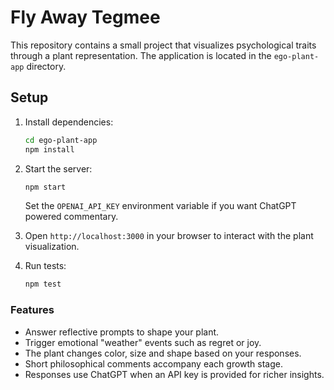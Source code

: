 # Fly Away Tegmee

This repository contains a small project that visualizes psychological traits through a plant representation. The application is located in the `ego-plant-app` directory.

## Setup

1. Install dependencies:
   ```bash
   cd ego-plant-app
   npm install
   ```

2. Start the server:
   ```bash
   npm start
   ```

   Set the `OPENAI_API_KEY` environment variable if you want ChatGPT powered
   commentary.

3. Open `http://localhost:3000` in your browser to interact with the plant visualization.

4. Run tests:
   ```bash
   npm test
   ```

### Features
- Answer reflective prompts to shape your plant.
- Trigger emotional "weather" events such as regret or joy.
- The plant changes color, size and shape based on your responses.
- Short philosophical comments accompany each growth stage.
- Responses use ChatGPT when an API key is provided for richer insights.
